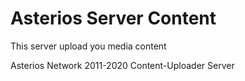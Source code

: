# Asterios Server Content

This server upload you media content

Asterios Network 2011-2020 Content-Uploader Server
